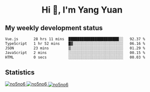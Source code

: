 <h1 align="center">Hi 👋, I'm Yang Yuan</h1>


## My weekly development status
<!--START_SECTION:waka-->

```txt
Vue.js       28 hrs 11 mins  ███████████████████████░░   92.37 %
TypeScript   1 hr 52 mins    █▓░░░░░░░░░░░░░░░░░░░░░░░   06.16 %
JSON         23 mins         ▒░░░░░░░░░░░░░░░░░░░░░░░░   01.29 %
JavaScript   2 mins          ░░░░░░░░░░░░░░░░░░░░░░░░░   00.15 %
HTML         0 secs          ░░░░░░░░░░░░░░░░░░░░░░░░░   00.03 %
```

<!--END_SECTION:waka-->

## Statistics
<a href="https://github.com/anuraghazra/github-readme-stats">
  <img src="https://github-readme-stats.vercel.app/api/top-langs/?username=no5no6&theme=dracula" alt="no5no6">
</a>
<a href="https://github.com/anuraghazra/github-readme-stats">
  <img src="https://github-readme-stats.vercel.app/api?username=no5no6&show_icons=true&theme=dracula&line_height=40" alt="no5no6">
</a>
<a href="https://github.com/anuraghazra/github-readme-stats">
  <img align="center" src="https://github-readme-streak-stats.herokuapp.com/?user=no5no6&theme=dracula" alt="no5no6" />
</a>